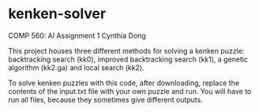 # kenken-solver
COMP 560: AI Assignment 1
Cynthia Dong

This project houses three different methods for solving a kenken puzzle: backtracking search (kk0), improved backtracking search (kk1), a genetic algorithm (kk2.ga) and local search (kk2).

To solve kenken puzzles with this code, after downloading, replace the contents of the input.txt file with your own puzzle and run. You will have to run all files, because they sometimes give different outputs.
